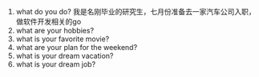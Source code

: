 1. what do you do?
   我是名刚毕业的研究生，七月份准备去一家汽车公司入职，做软件开发相关的go
2. what are your hobbies?
3. what is your favorite movie?
4. what are your plan for the weekend?
5. what is your dream vacation?
6. what is your dream job?
